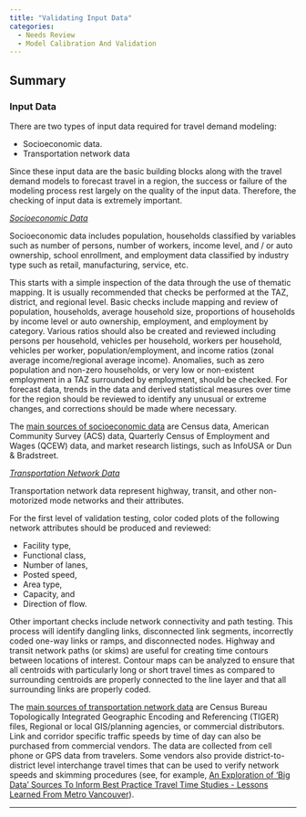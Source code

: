 ```yaml
---
title: "Validating Input Data"
categories:
  - Needs Review
  - Model Calibration And Validation
---
```


Summary
-------

### Input Data

There are two types of input data required for travel demand modeling:

-   Socioeconomic data.
-   Transportation network data

Since these input data are the basic building blocks along with the travel demand models to forecast travel in a region, the success or failure of the modeling process rest largely on the quality of the input data. Therefore, the checking of input data is extremely important.

*[Socioeconomic Data](Spatial_Data#Land_Use.2FDemographic.2FSocio-economic_Data)*

Socioeconomic data includes population, households classified by variables such as number of persons, number of workers, income level, and / or auto ownership, school enrollment, and employment data classified by industry type such as retail, manufacturing, service, etc.

This starts with a simple inspection of the data through the use of thematic mapping. It is usually recommended that checks be performed at the TAZ, district, and regional level. Basic checks include mapping and review of population, households, average household size, proportions of households by income level or auto ownership, employment, and employment by category. Various ratios should also be created and reviewed including persons per household, vehicles per household, workers per household, vehicles per worker, population/employment, and income ratios (zonal average income/regional average income). Anomalies, such as zero population and non-zero households, or very low or non-existent employment in a TAZ surrounded by employment, should be checked. For forecast data, trends in the data and derived statistical measures over time for the region should be reviewed to identify any unusual or extreme changes, and corrections should be made where necessary.

The [main sources of socioeconomic data](Model_Validation_and_Reasonableness_Checking_Model_Inputs#Sources_of_Data) are Census data, American Community Survey (ACS) data, Quarterly Census of Employment and Wages (QCEW) data, and market research listings, such as InfoUSA or Dun & Bradstreet.

*[Transportation Network Data](Transportation_Networks)*

Transportation network data represent highway, transit, and other non-motorized mode networks and their attributes.

For the first level of validation testing, color coded plots of the following network attributes should be produced and reviewed:

-   Facility type,
-   Functional class,
-   Number of lanes,
-   Posted speed,
-   Area type,
-   Capacity, and
-   Direction of flow.

Other important checks include network connectivity and path testing. This process will identify dangling links, disconnected link segments, incorrectly coded one-way links or ramps, and disconnected nodes. Highway and transit network paths (or skims) are useful for creating time contours between locations of interest. Contour maps can be analyzed to ensure that all centroids with particularly long or short travel times as compared to surrounding centroids are properly connected to the line layer and that all surrounding links are properly coded.

The [main sources of transportation network data](Model_Validation_and_Reasonableness_Checking_Model_Inputs#Sources_of_Data_2) are Census Bureau Topologically Integrated Geographic Encoding and Referencing (TIGER) files, Regional or local GIS/planning agencies, or commercial distributors. Link and corridor specific traffic speeds by time of day can also be purchased from commercial vendors. The data are collected from cell phone or GPS data from travelers. Some vendors also provide district-to-district level interchange travel times that can be used to verify network speeds and skimming procedures (see, for example, [An Exploration of ‘Big Data’ Sources To Inform Best Practice Travel Time Studies - Lessons Learned From Metro Vancouver](http://www.trbappcon.org/2017conf/PresentationDetails.aspx?abstractid=300)).

------------------------------------------------------------------------

